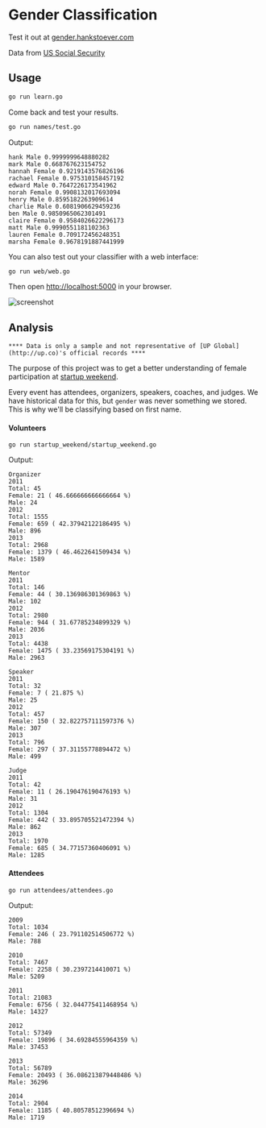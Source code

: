 # Gender Classification

Test it out at [gender.hankstoever.com](http://gender.hankstoever.com)

Data from [US Social Security](http://www.ssa.gov/oact/babynames/limits.html)

## Usage

~~~bash
go run learn.go
~~~

Come back and test your results.

~~~bash
go run names/test.go
~~~

Output:

~~~
hank Male 0.9999999648880282
mark Male 0.668767623154752
hannah Female 0.9219143576826196
rachael Female 0.975310158457192
edward Male 0.7647226173541962
norah Female 0.9908132017693094
henry Male 0.8595182263909614
charlie Male 0.6081906629459236
ben Male 0.9850965062301491
claire Female 0.9584026622296173
matt Male 0.9990551181102363
lauren Female 0.709172456248351
marsha Female 0.9678191887441999
~~~

You can also test out your classifier with a web interface:

~~~bash
go run web/web.go
~~~

Then open [http://localhost:5000](http://localhost:5000) in your browser.

![screenshot](https://f.cloud.github.com/assets/1109058/2061415/0c78d27c-8c51-11e3-8ce3-7106912414ec.png)

## Analysis

`**** Data is only a sample and not representative of [UP Global](http://up.co)'s official records ****`

The purpose of this project was to get a better understanding of female participation at [startup weekend](http://startupweekend.org).

Every event has attendees, organizers, speakers, coaches, and judges. We have historical data for this, but `gender` was never something we stored. This is why we'll be classifying based on first name.

#### Volunteers

`go run startup_weekend/startup_weekend.go`

Output:

~~~
Organizer
2011
Total: 45
Female: 21 ( 46.666666666666664 %)
Male: 24
2012
Total: 1555
Female: 659 ( 42.37942122186495 %)
Male: 896
2013
Total: 2968
Female: 1379 ( 46.4622641509434 %)
Male: 1589

Mentor
2011
Total: 146
Female: 44 ( 30.136986301369863 %)
Male: 102
2012
Total: 2980
Female: 944 ( 31.67785234899329 %)
Male: 2036
2013
Total: 4438
Female: 1475 ( 33.23569175304191 %)
Male: 2963

Speaker
2011
Total: 32
Female: 7 ( 21.875 %)
Male: 25
2012
Total: 457
Female: 150 ( 32.822757111597376 %)
Male: 307
2013
Total: 796
Female: 297 ( 37.31155778894472 %)
Male: 499

Judge
2011
Total: 42
Female: 11 ( 26.190476190476193 %)
Male: 31
2012
Total: 1304
Female: 442 ( 33.895705521472394 %)
Male: 862
2013
Total: 1970
Female: 685 ( 34.77157360406091 %)
Male: 1285
~~~

#### Attendees

`go run attendees/attendees.go`

Output:

~~~
2009
Total: 1034
Female: 246 ( 23.791102514506772 %)
Male: 788

2010
Total: 7467
Female: 2258 ( 30.2397214410071 %)
Male: 5209

2011
Total: 21083
Female: 6756 ( 32.044775411468954 %)
Male: 14327

2012
Total: 57349
Female: 19896 ( 34.69284555964359 %)
Male: 37453

2013
Total: 56789
Female: 20493 ( 36.086213879448486 %)
Male: 36296

2014
Total: 2904
Female: 1185 ( 40.80578512396694 %)
Male: 1719
~~~

